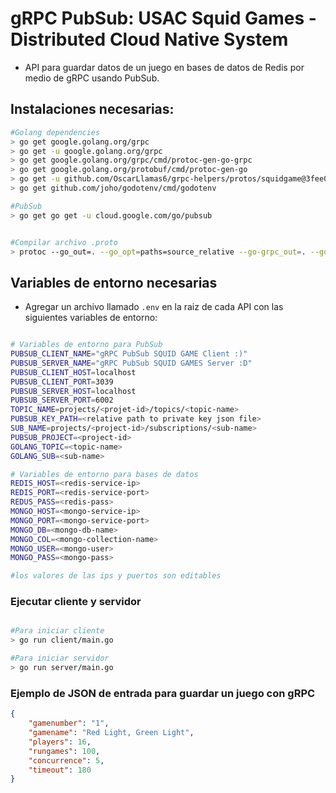 # gRPC PubSub: USAC Squid Games - Distributed Cloud Native System

- API para guardar datos de un juego en bases de datos de Redis por medio de gRPC usando PubSub. 


## Instalaciones necesarias:

```bash
#Golang dependencies
> go get google.golang.org/grpc
> go get -u google.golang.org/grpc
> go get google.golang.org/grpc/cmd/protoc-gen-go-grpc
> go get google.golang.org/protobuf/cmd/protoc-gen-go
> go get -u github.com/OscarLlamas6/grpc-helpers/protos/squidgame@3fee080cdaf278014e90fde74f6655a8b9513b2f
> go get github.com/joho/godotenv/cmd/godotenv

#PubSub
> go get go get -u cloud.google.com/go/pubsub


#Compilar archivo .proto
> protoc --go_out=. --go_opt=paths=source_relative --go-grpc_out=. --go-grpc_opt=paths=source_relative <.proto filename path>
```

## Variables de entorno necesarias

- Agregar un archivo llamado `.env` en la raiz de cada API con las siguientes variables de entorno:

```bash

# Variables de entorno para PubSub
PUBSUB_CLIENT_NAME="gRPC PubSub SQUID GAME Client :)"
PUBSUB_SERVER_NAME="gRPC PubSub SQUID GAMES Server :D"
PUBSUB_CLIENT_HOST=localhost
PUBSUB_CLIENT_PORT=3039
PUBSUB_SERVER_HOST=localhost
PUBSUB_SERVER_PORT=6002
TOPIC_NAME=projects/<projet-id>/topics/<topic-name>
PUBSUB_KEY_PATH=<relative path to private key json file>
SUB_NAME=projects/<project-id>/subscriptions/<sub-name>
PUBSUB_PROJECT=<project-id>
GOLANG_TOPIC=<topic-name>
GOLANG_SUB=<sub-name>

# Variables de entorno para bases de datos
REDIS_HOST=<redis-service-ip>
REDIS_PORT=<redis-service-port>
REDUS_PASS=<redis-pass>
MONGO_HOST=<mongo-service-ip>
MONGO_PORT=<mongo-service-port>
MONGO_DB=<mongo-db-name>
MONGO_COL=<mongo-collection-name>
MONGO_USER=<mongo-user>
MONGO_PASS=<mongo-pass>

#los valores de las ips y puertos son editables

```


### Ejecutar cliente y servidor

```bash

#Para iniciar cliente
> go run client/main.go

#Para iniciar servidor
> go run server/main.go
```

### Ejemplo de JSON de entrada para guardar un juego con gRPC

```json
{
    "gamenumber": "1",
    "gamename": "Red Light, Green Light",
    "players": 16,
    "rungames": 100,
    "concurrence": 5,
    "timeout": 180
}
```